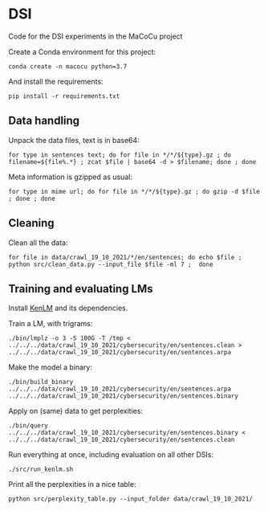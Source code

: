 # DSI

Code for the DSI experiments in the MaCoCu project

Create a Conda environment for this project:

```
conda create -n macocu python=3.7
```

And install the requirements:

```
pip install -r requirements.txt
```

## Data handling

Unpack the data files, text is in base64:

```
for type in sentences text; do for file in */*/${type}.gz ; do filename=${file%.*} ; zcat $file | base64 -d > $filename; done ; done
```

Meta information is gzipped as usual:

```
for type in mime url; do for file in */*/${type}.gz ; do gzip -d $file ; done ; done
```


## Cleaning

Clean all the data:

```
for file in data/crawl_19_10_2021/*/en/sentences; do echo $file ; python src/clean_data.py --input_file $file -ml 7 ;  done
```

## Training and evaluating LMs

Install [KenLM](https://github.com/kpu/kenlm/) and its dependencies.

Train a LM, with trigrams:

```
./bin/lmplz -o 3 -S 100G -T /tmp < ../../../data/crawl_19_10_2021/cybersecurity/en/sentences.clean > ../../../data/crawl_19_10_2021/cybersecurity/en/sentences.arpa
```

Make the model a binary:

```
./bin/build_binary ../../../data/crawl_19_10_2021/cybersecurity/en/sentences.arpa ../../../data/crawl_19_10_2021/cybersecurity/en/sentences.binary
```

Apply on (same) data to get perplexities:

```
./bin/query ../../../data/crawl_19_10_2021/cybersecurity/en/sentences.binary < ../../../data/crawl_19_10_2021/cybersecurity/en/sentences.clean
```

Run everything at once, including evaluation on all other DSIs:

```
./src/run_kenlm.sh
```

Print all the perplexities in a nice table:

```
python src/perplexity_table.py --input_folder data/crawl_19_10_2021/
```
